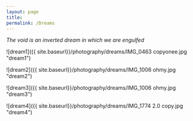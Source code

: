 ```yaml
---
layout: page
title:
permalink: /Dreams
---
```


_The void is an inverted dream in which we are engulfed_

![dream1]({{ site.baseurl}}/photography/dreams/IMG_0463 copyonee.jpg "dream1")

![dream2]({{ site.baseurl}}/photography/dreams/IMG_1006 ohmy.jpg "dream2")

![dream3]({{ site.baseurl}}/photography/dreams/IMG_1006 ohmy.jpg "dream3")

![dream4]({{ site.baseurl}}/photography/dreams/IMG_1774 2.0 copy.jpg "dream4")
